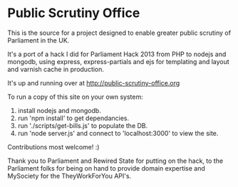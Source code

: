 Public Scrutiny Office
======================

This is the source for a project designed to enable greater public scrutiny of Parliament in the UK.

It's a port of a hack I did for Parliament Hack 2013 from PHP to nodejs and mongodb, using express, express-partials and ejs for templating and layout and varnish cache in production.

It's up and running over at http://public-scrutiny-office.org

To run a copy of this site on your own system:

1) install nodejs and mongodb.
2) run 'npm install' to get dependancies.
3) run './scripts/get-bills.js' to populate the DB.
4) run 'node server.js' and connect to 'localhost:3000' to view the site.

Contributions most welcome! :)

Thank you to Parliament and Rewired State for putting on the hack, to the Parliament folks for being on hand to provide domain expertise and MySociety for the TheyWorkForYou API's.
